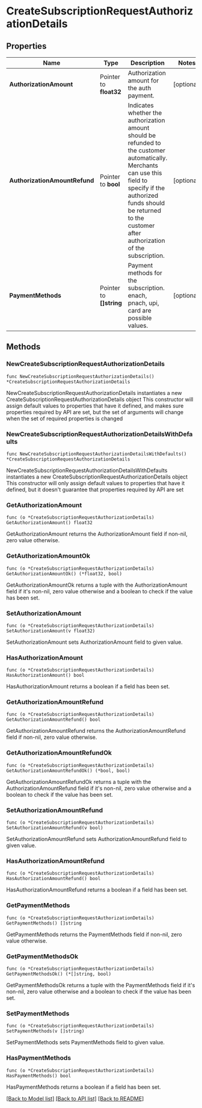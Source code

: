 # CreateSubscriptionRequestAuthorizationDetails

## Properties

Name | Type | Description | Notes
------------ | ------------- | ------------- | -------------
**AuthorizationAmount** | Pointer to **float32** | Authorization amount for the auth payment. | [optional] 
**AuthorizationAmountRefund** | Pointer to **bool** | Indicates whether the authorization amount should be refunded to the customer automatically. Merchants can use this field to specify if the authorized funds should be returned to the customer after authorization of the subscription. | [optional] 
**PaymentMethods** | Pointer to **[]string** | Payment methods for the subscription. enach, pnach, upi, card are possible values. | [optional] 

## Methods

### NewCreateSubscriptionRequestAuthorizationDetails

`func NewCreateSubscriptionRequestAuthorizationDetails() *CreateSubscriptionRequestAuthorizationDetails`

NewCreateSubscriptionRequestAuthorizationDetails instantiates a new CreateSubscriptionRequestAuthorizationDetails object
This constructor will assign default values to properties that have it defined,
and makes sure properties required by API are set, but the set of arguments
will change when the set of required properties is changed

### NewCreateSubscriptionRequestAuthorizationDetailsWithDefaults

`func NewCreateSubscriptionRequestAuthorizationDetailsWithDefaults() *CreateSubscriptionRequestAuthorizationDetails`

NewCreateSubscriptionRequestAuthorizationDetailsWithDefaults instantiates a new CreateSubscriptionRequestAuthorizationDetails object
This constructor will only assign default values to properties that have it defined,
but it doesn't guarantee that properties required by API are set

### GetAuthorizationAmount

`func (o *CreateSubscriptionRequestAuthorizationDetails) GetAuthorizationAmount() float32`

GetAuthorizationAmount returns the AuthorizationAmount field if non-nil, zero value otherwise.

### GetAuthorizationAmountOk

`func (o *CreateSubscriptionRequestAuthorizationDetails) GetAuthorizationAmountOk() (*float32, bool)`

GetAuthorizationAmountOk returns a tuple with the AuthorizationAmount field if it's non-nil, zero value otherwise
and a boolean to check if the value has been set.

### SetAuthorizationAmount

`func (o *CreateSubscriptionRequestAuthorizationDetails) SetAuthorizationAmount(v float32)`

SetAuthorizationAmount sets AuthorizationAmount field to given value.

### HasAuthorizationAmount

`func (o *CreateSubscriptionRequestAuthorizationDetails) HasAuthorizationAmount() bool`

HasAuthorizationAmount returns a boolean if a field has been set.

### GetAuthorizationAmountRefund

`func (o *CreateSubscriptionRequestAuthorizationDetails) GetAuthorizationAmountRefund() bool`

GetAuthorizationAmountRefund returns the AuthorizationAmountRefund field if non-nil, zero value otherwise.

### GetAuthorizationAmountRefundOk

`func (o *CreateSubscriptionRequestAuthorizationDetails) GetAuthorizationAmountRefundOk() (*bool, bool)`

GetAuthorizationAmountRefundOk returns a tuple with the AuthorizationAmountRefund field if it's non-nil, zero value otherwise
and a boolean to check if the value has been set.

### SetAuthorizationAmountRefund

`func (o *CreateSubscriptionRequestAuthorizationDetails) SetAuthorizationAmountRefund(v bool)`

SetAuthorizationAmountRefund sets AuthorizationAmountRefund field to given value.

### HasAuthorizationAmountRefund

`func (o *CreateSubscriptionRequestAuthorizationDetails) HasAuthorizationAmountRefund() bool`

HasAuthorizationAmountRefund returns a boolean if a field has been set.

### GetPaymentMethods

`func (o *CreateSubscriptionRequestAuthorizationDetails) GetPaymentMethods() []string`

GetPaymentMethods returns the PaymentMethods field if non-nil, zero value otherwise.

### GetPaymentMethodsOk

`func (o *CreateSubscriptionRequestAuthorizationDetails) GetPaymentMethodsOk() (*[]string, bool)`

GetPaymentMethodsOk returns a tuple with the PaymentMethods field if it's non-nil, zero value otherwise
and a boolean to check if the value has been set.

### SetPaymentMethods

`func (o *CreateSubscriptionRequestAuthorizationDetails) SetPaymentMethods(v []string)`

SetPaymentMethods sets PaymentMethods field to given value.

### HasPaymentMethods

`func (o *CreateSubscriptionRequestAuthorizationDetails) HasPaymentMethods() bool`

HasPaymentMethods returns a boolean if a field has been set.


[[Back to Model list]](../README.md#documentation-for-models) [[Back to API list]](../README.md#documentation-for-api-endpoints) [[Back to README]](../README.md)


